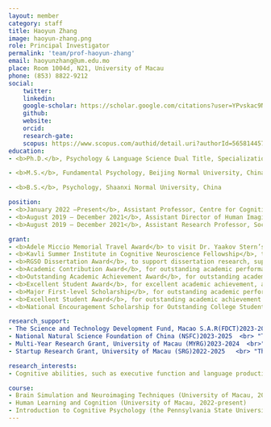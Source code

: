 ```yaml
---
layout: member
category: staff
title: Haoyun Zhang
image: haoyun-zhang.png
role: Principal Investigator
permalink: 'team/prof-haoyun-zhang'
email: haoyunzhang@um.edu.mo
place: Room 1004d, N21, University of Macau
phone: (853) 8822-9212
social:
    twitter:
    linkedin:
    google-scholar: https://scholar.google.com/citations?user=YPvskac9NgEC&hl=en
    github:
    website:
    orcid:
    research-gate:
    scopus: https://www.scopus.com/authid/detail.uri?authorId=56581445700
education:
- <b>Ph.D.</b>, Psychology & Language Science Dual Title, Specialization in Cognitive and Affective Neuroscience, The Pennsylvania State University, USA

- <b>M.S.</b>, Fundamental Psychology, Beijing Normal University, China

- <b>B.S.</b>, Psychology, Shaanxi Normal University, China

position:
- <b>January 2022 –Present</b>, Assistant Professor, Centre for Cognitive and Brain Sciences, University of Macau.
- <b>August 2019 – December 2021</b>, Assistant Director of Human Imaging, Social, Life, & Engineering Sciences Imaging Center (SLEIC), The Pennsylvania State University, USA
- <b>August 2019 – December 2021</b>, Assistant Research Professor, Social, Life, & Engineering Sciences Imaging Center (SLEIC), The Pennsylvania State University, USA

grant:
- <b>Adele Miccio Memorial Travel Award</b> to visit Dr. Yaakov Stern’s lab at Columbia University, supported by the Center for Language Science, the Pennsylvania State University, 2018.
- <b>Kavli Summer Institute in Cognitive Neuroscience Fellowship</b>, to attend the summer institute on various topics of cognitive neuroscience, which was held at the University of California, Santa Barbara, 2017.
- <b>RGSO Dissertation Award</b>, to support dissertation research, supported by the College of Liberal Arts, the Pennsylvania State University, 2017. ($2110)
- <b>Academic Contribution Award</b>, for outstanding academic performance, supported by the State Key Laboratory of Cognitive Neuroscience and Learning, Beijing Normal University, China. 2012. ($250)
- <b>Outstanding Academic Achievement Award</b>, for outstanding academic performance, supported by the State Key Laboratory of Cognitive Neuroscience and Learning, Beijing Normal University, China.2012. ($330)
- <b>Excellent Student Award</b>, for excellent academic achievement, awarded by Beijing Normal University, China. 2012.
- <b>Major First-level Scholarship</b>, for outstanding academic performance, by Shaanxi Normal University, China. 2007; 2008; 2009. ($120 dollars)
- <b>Excellent Student Award</b>, for outstanding academic achievement and professional development, awarded by Shaanxi Normal University, China. 2007; 2008.
- <b>National Encouragement Scholarship for Outstanding College Students</b>, for excellent academic performance (i.e., top 1%), awarded by the Ministry of Education of China, 2007; 2008. ($1640)

research_support:
- The Science and Technology Development Fund, Macao S.A.R(FDCT)2023-2026    <br>"Exploring cognitive assessment platform and cognitive training protocols for Macau older adults"    Role: Principle Investigator
- National Natural Science Foundation of China (NSFC)2023-2025  <br> "The effects of cognitive control on aging of language output function and its neural mechanisms: a multilevel, multi-approach, multi-population study"   Role: Principle Investigator
- Multi-Year Research Grant, University of Macau (MYRG)2023-2024  <br>"Effects of cognitive control on age-related differences in language production"   Role: Principle Investigator
- Startup Research Grant, University of Macau (SRG)2022-2025   <br> "The neural bases of lifelong bilingualism effects on age-related differences in language production and executive functions"    Role: Principle Investigator

research_interests:
- Cognitive abilities, such as executive function and language production, decline with age. Older adults typically struggle to memorize items, inhibit irrelevant information, and/or produce fluent speech. These age-associated declines interfere with older adults’ successful communication and social interactions. To help alleviate these problems, my research investigates factors that contribute to age-related declines in language production, and their neural bases, mainly from four perspectives, 1) Phonological characteristics, 2) Cognitive control demands, 3) Functional connectivity, and 4) Bilingualism. I use various behavioral and neuroscience methods to investigate my research questions, including Electroencephalography (EEG), and Functional Magnetic Resonance Imaging (fMRI).

course:
- Brain Simulation and Neuroimaging Techniques (University of Macau, 2022-present)
- Human Learning and Cognition (University of Macau, 2022-present)
- Introduction to Cognitive Psychology (the Pennsylvania State University, Spring 2017)
---
```


